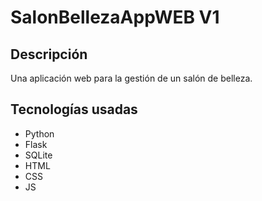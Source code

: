 # SalonBellezaAppWEB V1

## Descripción
Una aplicación web para la gestión de un salón de belleza.

## Tecnologías usadas
- Python
- Flask
- SQLite
- HTML
- CSS
- JS

